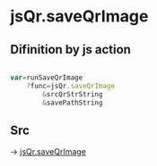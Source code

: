 # jsQr.saveQrImage

## Difinition by js action

```js.js

var=runSaveQrImage
	?func=jsQr.saveQrImage
		&srcQrStrString
		&savePathString
```

## Src

-> [jsQr.saveQrImage](https://github.com/puutaro/CommandClick/blob/master/app/src/main/java/com/puutaro/commandclick/fragment_lib/terminal_fragment/js_interface/qr/JsQr.kt#L242)


